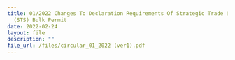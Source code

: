 ```yaml
---
title: 01/2022 Changes To Declaration Requirements Of Strategic Trade Scheme
  (STS) Bulk Permit
date: 2022-02-24
layout: file
description: ""
file_url: /files/circular_01_2022 (ver1).pdf
---
```




